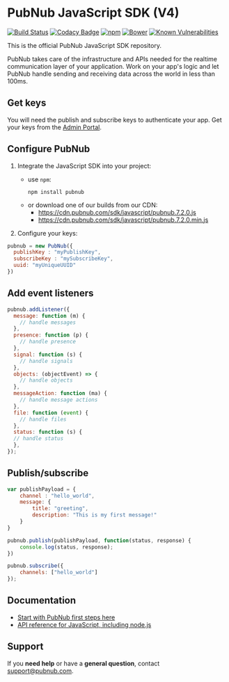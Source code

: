 # PubNub JavaScript SDK (V4)

[![Build Status](https://travis-ci.com/pubnub/javascript.svg?branch=master)](https://travis-ci.com/pubnub/javascript)
[![Codacy Badge](https://api.codacy.com/project/badge/Grade/2859917905c549b8bfa27630ff276fce)](https://www.codacy.com/app/PubNub/javascript?utm_source=github.com&amp;utm_medium=referral&amp;utm_content=pubnub/javascript&amp;utm_campaign=Badge_Grade)
[![npm](https://img.shields.io/npm/v/pubnub.svg)]()
[![Bower](https://img.shields.io/bower/v/pubnub.svg)]()
[![Known Vulnerabilities](https://snyk.io/test/npm/pubnub/badge.svg)](https://snyk.io/test/npm/pubnub)

This is the official PubNub JavaScript SDK repository.

PubNub takes care of the infrastructure and APIs needed for the realtime communication layer of your application. Work on your app's logic and let PubNub handle sending and receiving data across the world in less than 100ms.

## Get keys

You will need the publish and subscribe keys to authenticate your app. Get your keys from the [Admin Portal](https://dashboard.pubnub.com/login).

## Configure PubNub

1. Integrate the JavaScript SDK into your project:
   * use `npm`:
     ```
     npm install pubnub
     ```
   * or download one of our builds from our CDN: 
     * https://cdn.pubnub.com/sdk/javascript/pubnub.7.2.0.js
     * https://cdn.pubnub.com/sdk/javascript/pubnub.7.2.0.min.js

2. Configure your keys:

  ```javascript
  pubnub = new PubNub({
    publishKey : "myPublishKey",
    subscribeKey : "mySubscribeKey",
    uuid: "myUniqueUUID"
  })
  ```

## Add event listeners

```javascript
pubnub.addListener({
  message: function (m) {
    // handle messages
  },
  presence: function (p) {
    // handle presence  
  },
  signal: function (s) {
    // handle signals
  },
  objects: (objectEvent) => {
    // handle objects
  },
  messageAction: function (ma) {
    // handle message actions
  },
  file: function (event) {
    // handle files  
  },
  status: function (s) {
  // handle status  
  },
});
```

## Publish/subscribe

```javascript
var publishPayload = {
    channel : "hello_world",
    message: {
        title: "greeting",
        description: "This is my first message!"
    }
}

pubnub.publish(publishPayload, function(status, response) {
    console.log(status, response);
})

pubnub.subscribe({
    channels: ["hello_world"]
});
```

## Documentation

* [Start with PubNub first steps here](https://www.pubnub.com/docs/basics/set-up-your-account)
* [API reference for JavaScript, including node.js ](https://www.pubnub.com/docs/sdks/javascript)

## Support

If you **need help** or have a **general question**, contact <support@pubnub.com>.
